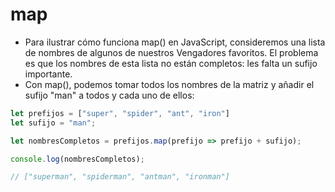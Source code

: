 # map
- Para ilustrar cómo funciona map() en JavaScript, consideremos una lista de nombres de algunos de nuestros Vengadores favoritos. El problema es que los nombres de esta lista no están completos: les falta un sufijo importante.
- Con map(), podemos tomar todos los nombres de la matriz y añadir el sufijo "man" a todos y cada uno de ellos:
```js
let prefijos = ["super", "spider", "ant", "iron"]
let sufijo = "man";

let nombresCompletos = prefijos.map(prefijo => prefijo + sufijo);

console.log(nombresCompletos);

// ["superman", "spiderman", "antman", "ironman"]
```
